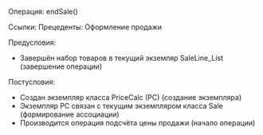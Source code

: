 Операция: endSale()

Ссылки: Прецеденты: Оформление продажи 

Предусловия:
-	Завершён набор товаров в текущий экземляр SaleLine_List (завершение операции)

Постусловия: 
-	Создан экземпляр класса PriceCalc (PC) (создание экземпляра)
-	Экземпляр PC связан с текущим экземпляром класса Sale (формирование ассоциации)
-	Производится операция подсчёта цены продажи (начало операции)

